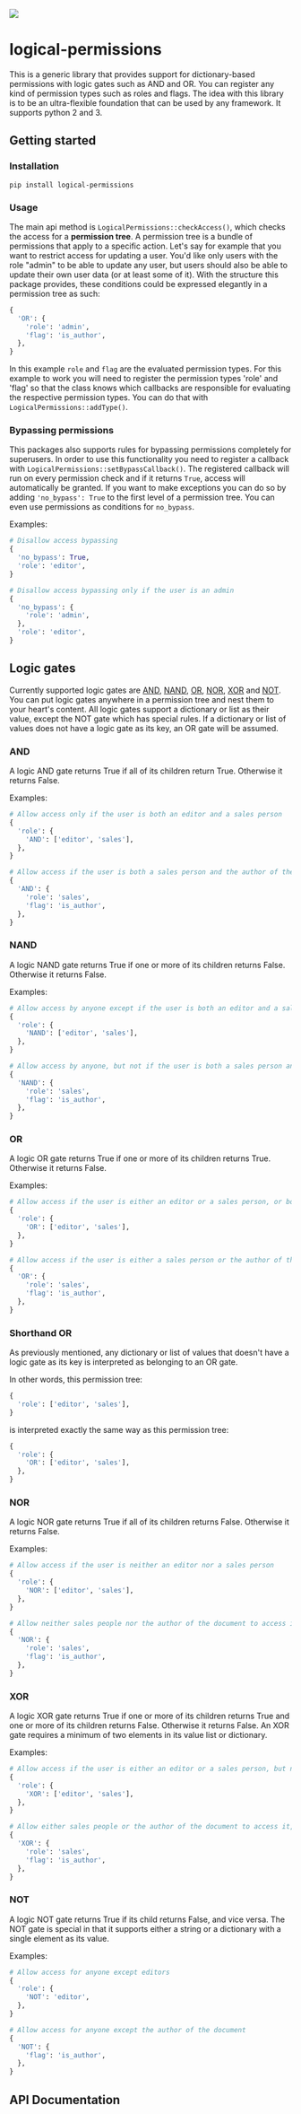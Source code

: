 <a href="https://travis-ci.org/Ordermind/logical-permissions-py" target="_blank"><img src="https://travis-ci.org/Ordermind/logical-permissions-py.svg?branch=master" /></a>
# logical-permissions

This is a generic library that provides support for dictionary-based permissions with logic gates such as AND and OR. You can register any kind of permission types such as roles and flags. The idea with this library is to be an ultra-flexible foundation that can be used by any framework. It supports python 2 and 3.

## Getting started

### Installation

`pip install logical-permissions`

### Usage

The main api method is `LogicalPermissions::checkAccess()`, which checks the access for a **permission tree**. A permission tree is a bundle of permissions that apply to a specific action. Let's say for example that you want to restrict access for updating a user. You'd like only users with the role "admin" to be able to update any user, but users should also be able to update their own user data (or at least some of it). With the structure this package provides, these conditions could be expressed elegantly in a permission tree as such:

```python
{
  'OR': {
    'role': 'admin',
    'flag': 'is_author',
  },
}
```

In this example `role` and `flag` are the evaluated permission types. For this example to work you will need to register the permission types 'role' and 'flag' so that the class knows which callbacks are responsible for evaluating the respective permission types. You can do that with `LogicalPermissions::addType()`.

### Bypassing permissions
This packages also supports rules for bypassing permissions completely for superusers. In order to use this functionality you need to register a callback with `LogicalPermissions::setBypassCallback()`. The registered callback will run on every permission check and if it returns `True`, access will automatically be granted. If you want to make exceptions you can do so by adding `'no_bypass': True` to the first level of a permission tree. You can even use permissions as conditions for `no_bypass`.

Examples: 

```python
# Disallow access bypassing
{
  'no_bypass': True,
  'role': 'editor',
}
```

```python
# Disallow access bypassing only if the user is an admin
{
  'no_bypass': {
    'role': 'admin',
  },
  'role': 'editor',
}
```

## Logic gates

Currently supported logic gates are [AND](#and), [NAND](#nand), [OR](#or), [NOR](#nor), [XOR](#xor) and [NOT](#not). You can put logic gates anywhere in a permission tree and nest them to your heart's content. All logic gates support a dictionary or list as their value, except the NOT gate which has special rules. If a dictionary or list of values does not have a logic gate as its key, an OR gate will be assumed.

### AND

A logic AND gate returns True if all of its children return True. Otherwise it returns False.

Examples:

```python
# Allow access only if the user is both an editor and a sales person
{
  'role': {
    'AND': ['editor', 'sales'],
  },
}
```

```python
# Allow access if the user is both a sales person and the author of the document
{
  'AND': {
    'role': 'sales',
    'flag': 'is_author',
  },
}
```

### NAND

A logic NAND gate returns True if one or more of its children returns False. Otherwise it returns False.

Examples:

```python
# Allow access by anyone except if the user is both an editor and a sales person
{
  'role': {
    'NAND': ['editor', 'sales'],
  },
}
```

```python
# Allow access by anyone, but not if the user is both a sales person and the author of the document.
{
  'NAND': {
    'role': 'sales',
    'flag': 'is_author',
  },
}
```

### OR

A logic OR gate returns True if one or more of its children returns True. Otherwise it returns False.

Examples:

```python
# Allow access if the user is either an editor or a sales person, or both.
{
  'role': {
    'OR': ['editor', 'sales'],
  },
}
```

```python
# Allow access if the user is either a sales person or the author of the document, or both
{
  'OR': {
    'role': 'sales',
    'flag': 'is_author',
  },
}
```

### Shorthand OR

As previously mentioned, any dictionary or list of values that doesn't have a logic gate as its key is interpreted as belonging to an OR gate.

In other words, this permission tree:

```python
{
  'role': ['editor', 'sales'],
}
```
is interpreted exactly the same way as this permission tree:
```python
{
  'role': {
    'OR': ['editor', 'sales'],
  },
}
```

### NOR

A logic NOR gate returns True if all of its children returns False. Otherwise it returns False.

Examples: 

```python
# Allow access if the user is neither an editor nor a sales person
{
  'role': {
    'NOR': ['editor', 'sales'],
  },
}
```

```python
# Allow neither sales people nor the author of the document to access it
{
  'NOR': {
    'role': 'sales',
    'flag': 'is_author',
  },
}
```


### XOR

A logic XOR gate returns True if one or more of its children returns True and one or more of its children returns False. Otherwise it returns False. An XOR gate requires a minimum of two elements in its value list or dictionary.

Examples:

```python
# Allow access if the user is either an editor or a sales person, but not both
{
  'role': {
    'XOR': ['editor', 'sales'],
  },
}
```

```python
# Allow either sales people or the author of the document to access it, but not if the user is both a sales person and the author
{
  'XOR': {
    'role': 'sales',
    'flag': 'is_author',
  },
}
```

### NOT

A logic NOT gate returns True if its child returns False, and vice versa. The NOT gate is special in that it supports either a string or a dictionary with a single element as its value.

Examples:

```python
# Allow access for anyone except editors
{
  'role': {
    'NOT': 'editor',
  },
}
```

```python
# Allow access for anyone except the author of the document
{
  'NOT': {
    'flag': 'is_author',
  },
}
```


## API Documentation 
